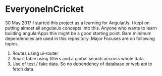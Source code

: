 # EveryoneInCricket
30 May 2017
I started this project as a learning for AngularJs. I kept on putting almost all angularJs concepts into this. Anyone who wants to learn building angularApps this might be a good starting point. Bare minimum dependencies are used in this repository.
Major Focuses are on following topics.
1. Routes using ui-router
2. Smart table using filters and a global search accross whole data.
3. Use of test / fake data. So no dependency of database or web api to fetch data.

